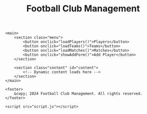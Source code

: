 <!DOCTYPE html>
<html lang="en">
<head>
    <meta charset="UTF-8">
    <meta name="viewport" content="width=device-width, initial-scale=1.0">
    <title>Football Club Management</title>
    <link rel="stylesheet" href="style.css">
</head>
<body>
    <header>
        <h1>Football Club Management</h1>
    </header>
    
    <main>
        <section class="menu">
            <button onclick="loadPlayers()">Players</button>
            <button onclick="loadTeams()">Teams</button>
            <button onclick="loadMatches()">Matches</button>
            <button onclick="showAddForm()">Add Player</button>
        </section>
        
        <section class="content" id="content">
            <!-- Dynamic content loads here -->
        </section>
    </main>

    <footer>
        &copy; 2024 Football Club Management. All rights reserved.
    </footer>

    <script src="script.js"></script>
</body>
</html>
